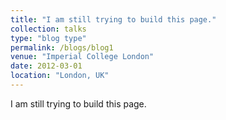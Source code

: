 ```yaml
---
title: "I am still trying to build this page."
collection: talks
type: "blog type"
permalink: /blogs/blog1
venue: "Imperial College London"
date: 2012-03-01
location: "London, UK"
---
```


I am still trying to build this page.